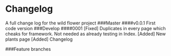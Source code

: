 Changelog
======
A full change log for the wild flower project
###Master
####v0.0.1
First code version
###Develop
####0001
[Fixed] Duplicates in every page which cheaks for framework. Not needed as already testing in Index.
[Added] New plants page
[Added] Changelog

###Feature branches
